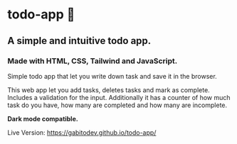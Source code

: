 # todo-app 📝
## A simple and intuitive todo app. 
### Made with HTML, CSS, Tailwind and JavaScript.
Simple todo app that let you write down task and save it in the browser.

This web app let you add tasks, deletes tasks and mark as complete. Includes a validation for the input. Additionally it has a counter of how much task do you have, how many are completed and how many are incomplete.

**Dark mode compatible.**

Live Version: https://gabitodev.github.io/todo-app/